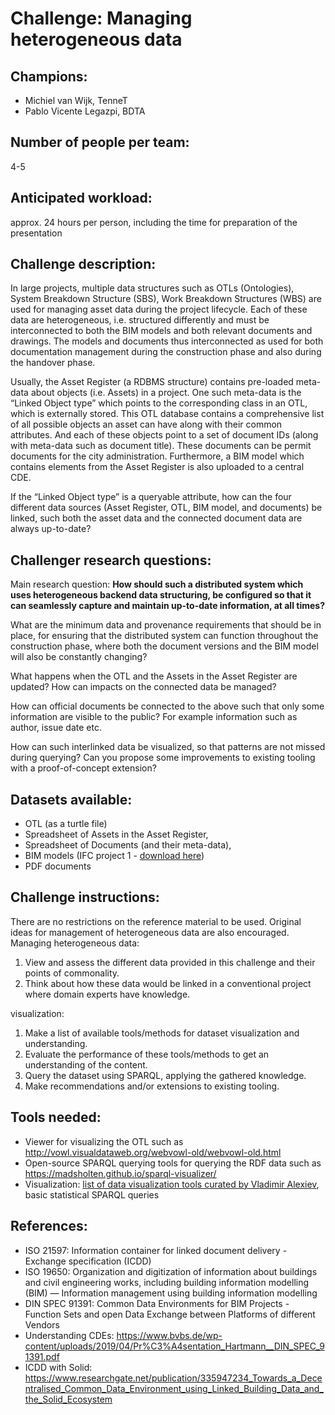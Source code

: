# Challenge: Managing heterogeneous data
## Champions:	
- Michiel van Wijk, TenneT
- Pablo Vicente Legazpi, BDTA

## Number of people per team: 
4-5

## Anticipated workload:
approx. 24 hours per person, including the time for preparation of the presentation

## Challenge description:
In large projects, multiple data structures such as OTLs (Ontologies), System Breakdown Structure (SBS), Work Breakdown Structures (WBS) are used for managing asset data during the project lifecycle. Each of these data are heterogeneous, i.e. structured differently and must be interconnected to both the BIM models and both relevant documents and drawings. The models and documents thus interconnected as used for both documentation management during the construction phase and also during the handover phase. 

Usually, the Asset Register (a RDBMS structure) contains pre-loaded meta-data about objects (i.e. Assets) in a project. One such meta-data is the “Linked Object type” which points to the corresponding class in an OTL, which is externally stored. This OTL database contains a comprehensive list of all possible objects an asset can have along with their common attributes. And each of these objects point to a set of document IDs (along with meta-data such as document title). These documents can be permit documents for the city administration. Furthermore, a BIM model which contains elements from the Asset Register is also uploaded to a central CDE. 

If the “Linked Object type” is a queryable attribute, how can the four different data sources (Asset Register, OTL, BIM model, and documents) be linked, such both the asset data and the connected document data are always up-to-date? 

## Challenger research questions:
Main research question: **How should such a distributed system which uses heterogeneous backend data structuring, be configured so that it can seamlessly capture and maintain up-to-date information, at all times?**

What are the minimum data and provenance requirements that should be in place, for ensuring that the distributed system can function throughout the construction phase, where both the document versions and the BIM model will also be constantly changing?

What happens when the OTL and the Assets in the Asset Register are updated? How can impacts on the connected data be managed? 

How can official documents be connected to the above such that only some information are visible to the public? For example information such as author, issue date etc.

How can such interlinked data be visualized, so that patterns are not missed during querying? Can you propose some improvements to existing tooling with a proof-of-concept extension?

## Datasets available:  
- OTL (as a turtle file)
- Spreadsheet of Assets in the Asset Register,
- Spreadsheet of Documents (and their meta-data), 
- BIM models (IFC project 1 - [download here](https://drive.google.com/file/d/1fGM48cZI8wtvXsa2Wi80p3qnD8IvK6Jj/view?usp=share_link))
- PDF documents		

## Challenge instructions:
There are no restrictions on the reference material to be used. Original ideas for management of heterogeneous data are also encouraged. 
Managing heterogeneous data: 
1) View and assess the different data provided in this challenge and their points of commonality. 
2) Think about how these data would be linked in a conventional project where domain experts have knowledge.

visualization: 
1) Make a list of available tools/methods for dataset visualization and understanding. 
2) Evaluate the performance of these tools/methods to get an understanding of the content. 
3) Query the dataset using SPARQL, applying the gathered knowledge. 
4) Make recommendations and/or extensions to existing tooling.

## Tools needed:
- Viewer for visualizing the OTL such as http://vowl.visualdataweb.org/webvowl-old/webvowl-old.html 
- Open-source SPARQL querying tools for querying the RDF data such as https://madsholten.github.io/sparql-visualizer/
- Visualization: [list of data visualization tools curated by Vladimir Alexiev](https://docs.google.com/document/d/1guwFHi9p4-ujFkrHF6dwMUZndzCmlX_gPyiBi6JlPTs/edit), basic statistical SPARQL queries

## References: 
- ISO 21597: Information container for linked document delivery - Exchange specification (ICDD)
- ISO 19650: Organization and digitization of information about buildings and civil engineering works, including building information modelling (BIM) — Information management using building information modelling 
- DIN SPEC 91391: Common Data Environments for BIM Projects - Function Sets and open Data Exchange between Platforms of different Vendors
- Understanding CDEs: https://www.bvbs.de/wp-content/uploads/2019/04/Pr%C3%A4sentation_Hartmann__DIN_SPEC_91391.pdf
- ICDD with Solid: https://www.researchgate.net/publication/335947234_Towards_a_Decentralised_Common_Data_Environment_using_Linked_Building_Data_and_the_Solid_Ecosystem

